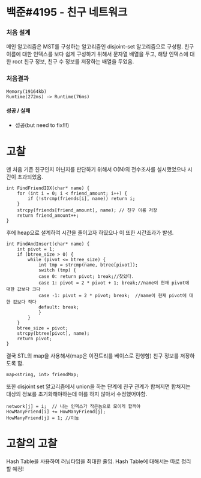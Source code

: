 # 백준#4195 - 친구 네트워크

### 처음 설계
메인 알고리즘은 MST를 구성하는 알고리즘인 disjoint-set 알고리즘으로 구성함. 친구 이름에 대한 인덱스를 보다 쉽게 구성하기 위해서
문자열 배열을 두고, 해당 인덱스에 대한 root 친구 정보, 친구 수 정보를 저장하는 배열을 두었음.


### 처음결과
`Memory(19164kb)`  
`Runtime(272ms) -> Runtime(76ms)`  

#### 성공 / 실패
- 성공(but need to fix!!!)
# 고찰 
맨 처음 기존 친구인지 아닌지를 판단하기 위해서 O(N)의 전수조사를 실시했었으나 시간이 초과되었음.
```
int FindFriendIDX(char* name) {
	for (int i = 0; i < friend_amount; i++) {
		if (!strcmp(friends[i], name)) return i;
	}
	strcpy(friends[friend_amount], name); // 친구 이름 저장
	return friend_amount++;
}
```
후에 heap으로 설계하여 시간을 줄이고자 하였으나 이 또한 시간초과가 발생.
```
int FindAndInsert(char* name) {
	int pivot = 1;
	if (btree_size > 0) {
		while (pivot <= btree_size) {
			int tmp = strcmp(name, btree[pivot]);
			switch (tmp) {
			case 0: return pivot; break;//찾았다.
			case 1: pivot = 2 * pivot + 1; break;//name이 현재 pivot에 대한 값보다 크다
			case -1: pivot = 2 * pivot; break;	//name이 현재 pivot에 대한 값보다 작다
			default: break;
			}
		}
	}
	btree_size = pivot;
	strcpy(btree[pivot], name);
	return pivot;
}
```
결국 STL의 map을 사용해서(map은 이진트리를 베이스로 진행함) 친구 정보를 저장하도록 함.
```
map<string, int> friendMap;
```
또한 disjoint set 알고리즘에서 union을 하는 단계에 친구 관계가 합쳐지면 합쳐지는 대상의 정보를 초기화해야하는데 이를 하지 않아서 수정했어야함.
```
network[j] = i;  // 나는 인덱스가 작은놈으로 모이게 할꺼야
HowManyFriend[i] += HowManyFriend[j];
HowManyFriend[j] = 1; //이놈
```

# 고찰의 고찰
Hash Table을 사용하여 러닝타임을 최대한 줄임. Hash Table에 대해서는 따로 정리할 예정!